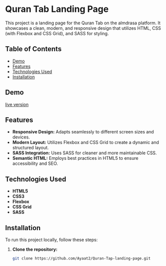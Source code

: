 # Quran Tab Landing Page

This project is a landing page for the Quran Tab on the almdrasa platform. It showcases a clean, modern, and responsive design that utilizes HTML, CSS (with Flexbox and CSS Grid), and SASS for styling.

## Table of Contents

- [Demo](#demo)
- [Features](#features)
- [Technologies Used](#technologies-used)
- [Installation](#installation)


## Demo

[live version](https://ayaat2.github.io/Quran-Tap-landing-page/)

## Features

- **Responsive Design:** Adapts seamlessly to different screen sizes and devices.
- **Modern Layout:** Utilizes Flexbox and CSS Grid to create a dynamic and structured layout.
- **SASS Integration:** Uses SASS for cleaner and more maintainable CSS.
- **Semantic HTML:** Employs best practices in HTML5 to ensure accessibility and SEO.

## Technologies Used

- **HTML5**
- **CSS3**
- **Flexbox**
- **CSS Grid**
- **SASS**

## Installation

To run this project locally, follow these steps:

1. **Clone the repository:**

   ```bash
   git clone https://github.com/Ayaat2/Quran-Tap-landing-page.git
   ```

